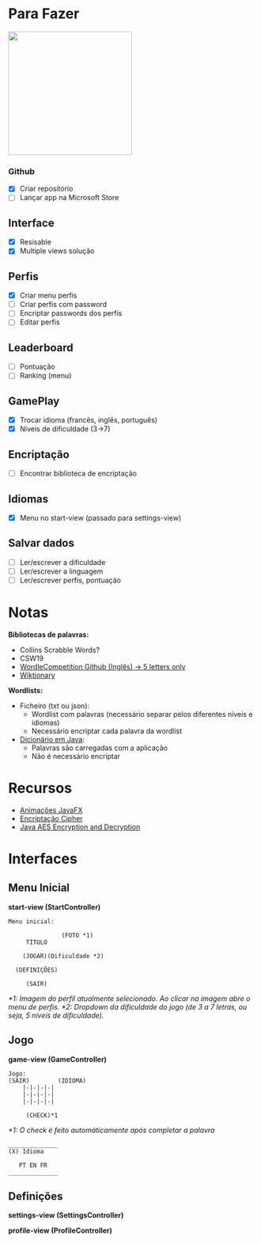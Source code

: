 # Para Fazer

<img src="https://www.videogameschronicle.com/files/2022/01/wordle-d.jpg" width="250">

### Github

- [x] Criar repositório
- [ ] Lançar app na Microsoft Store

## Interface

- [x] Resisable
- [x] Multiple views solução

## Perfis

- [x] Criar menu perfis
- [ ] Criar perfis com password
- [ ] Encriptar passwords dos perfis
- [ ] Editar perfis

## Leaderboard

- [ ] Pontuação
- [ ] Ranking (menu)

## GamePlay

- [x] Trocar idioma (francês, inglês, português)
- [x] Níveis de dificuldade (3->7)

## Encriptação

- [ ] Encontrar biblioteca de encriptação

## Idiomas

- [x] Menu no start-view (passado para settings-view)

## Salvar dados

- [ ] Ler/escrever a dificuldade
- [ ] Ler/escrever a linguagem
- [ ] Ler/escrever perfis, pontuação

# Notas

**Bibliotecas de palavras:**
- Collins Scrabble Words?
- CSW19
- [WordleCompetition Github (Inglês) -> 5 letters only](https://github.com/Kinkelin/WordleCompetition/tree/main/data/official)
- [Wiktionary](https://en.wiktionary.org/wiki/Wiktionary:Main_Page)

**Wordlists:**

- Ficheiro (txt ou json):
  - Wordlist com palavras (necessário separar pelos diferentes níveis e idiomas)
  - Necessário encriptar cada palavra da wordlist
- [Dicionário em Java](https://docs.oracle.com/javase/8/docs/api/java/util/Dictionary.html):
  - Palavras são carregadas com a aplicação
  - Não é necessário encriptar

# Recursos

- [Animações JavaFX](https://github.com/iAmGio/animated)
- [Encriptação Cipher](https://www.geeksforgeeks.org/encrypt-and-decrypt-string-file-using-java/)
- [Java AES Encryption and Decryption](https://www.baeldung.com/java-aes-encryption-decryption)

# Interfaces

## Menu Inicial

**start-view (StartController)**

````
Menu inicial:
                
               (FOTO *1)
     TÍTULO
    
    (JOGAR)(Dificuldade *2)

  (DEFINIÇÕES)
  
     (SAIR)

````
_*1: Imagem do perfil atualmente selecionado. Ao clicar na imagem
abre o menu de perfis._
_*2: Dropdown da dificuldade do jogo (de 3 a 7 letras, ou seja, 5 níveis
de dificuldade)._

## Jogo

**game-view (GameController)**

````
Jogo:
(SAIR)        (IDIOMA)
    |-|-|-|-|
    |-|-|-|-|
    |-|-|-|-|
    
     (CHECK)*1
````
_*1: O check é feito automáticamente após completar a palavra_

```
______________
(X) Idioma
    
   PT EN FR
______________

```

## Definições

**settings-view (SettingsController)**

**profile-view (ProfileController)**

````

````
